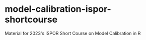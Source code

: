 # model-calibration-ispor-shortcourse
Material for 2023's ISPOR Short Course on Model Calibration in R
